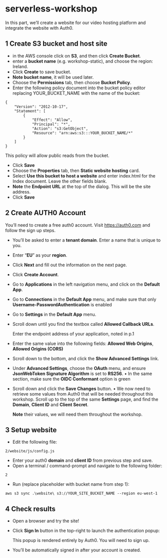 # serverless-workshop
In this part, we’ll	create a	website	for	our	video	hosting	platform and integrate the	website	with Auth0.

##  1 Create S3 bucket and host site
- in the AWS console click on **S3**, and then click **Create Bucket**.
- enter a **bucket name**  (e.g. workshop-static), and choose the region: Ireland.
- Click **Create** to save bucket.
- **Note bucket name**, it will be used later.
- Choose the **Permissions** tab, then choose **Bucket Policy**.
- Enter the following policy document into the bucket policy editor replacing YOUR_BUCKET_NAME with the name of the bucket:
```
{
    "Version": "2012-10-17",
    "Statement": [
        {
            "Effect": "Allow",
            "Principal": "*",
            "Action": "s3:GetObject",
            "Resource": "arn:aws:s3:::YOUR_BUCKET_NAME/*"
        }
    ]
}
```
   This policy will allow public reads from the bucket.
- Click **Save**
- Choose the **Properties** tab, then **Static website hosting** card.
- Select **Use this bucket to host a website** and enter index.html for the Index document. Leave the other fields blank.
- **Note** the **Endpoint URL** at the top of the dialog. This will be the site address.
- Click **Save**

## 2 Create AUTH0 Account
You’ll	need	to	create	a	free	auth0	account.	Visit	https://auth0.com and	follow	the	sign	up	steps.
- You’ll	be	asked	to	enter	a **tenant domain**.	Enter	a	name	that	is	unique	to	you.
- Enter	“**EU**” as	your **region**.
- Click	**Next** and	fill	out	the	information	on	the	next	page.
- Click	**Create	Account**.
- Go	to	**Applications** in	the	left	navigation	menu,	and	click	on	the	**Default	App**.
- Go	to	**Connections** in	the	**Default	App** menu,	and	make	sure	that	only	**Username-PasswordAuthentication** is	enabled
- Go	to	**Settings** in	the	**Default	App** menu.
- Scroll	down	until	you	find	the	textbox	called	**Allowed	Callback	URLs**.

   Enter the	endpoint address of your application, noted in p.1
- Enter	the	same	value	into	the	following	fields:	**Allowed	Web Origins**,	**Allowed	Origins	(CORS)**
- Scroll	down	to	the	bottom,	and	click	the	**Show	Advanced	Settings** link.
- Under	**Advanced	Settings**,	choose	the	**OAuth** menu,	and	ensure **JsonWebToken	Signature	Algorithm**
is	set	to **RS256**.
• In	the	same	section,	make	sure the	**OIDC	Conformant** option is	green
- Scroll	down	and	click	the	**Save	Changes** button.
• We	now	need	to	retrieve	some	values	from	Auth0	that	will	be	needed	throughout	this	workshop.
Scroll	up	to	the	top	of the	same	**Settings** page,	and	find	the	**Domain**,	**Client	ID** and	**Client	Secret**.

   **Note** their values,	we will need them throughout the workshop.

## 3 Setup website
- Edit	the	following	file:
```
2/website/js/config.js
```
- Enter	your	auth0	**domain** and	**client	ID** from previous step and save.
- Open	a	terminal	/	command-prompt	and	navigate	to	the	following	folder:
```
2
```
- Run (replace placeholder with bucket name from step 1):
```
aws s3 sync .\website\ s3://YOUR_SITE_BUCKET_NAME --region eu-west-1
```

## 4 Check results

- Open a browser and try the site!
- Click	**Sign	In** button	in	the	top-right to	launch	the	authentication	popup:

   This	popup	is	rendered entirely	by	Auth0. You will need to sign up.
- You’ll	be	automatically	signed	in	after	your	account	is	created.

